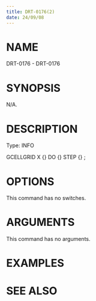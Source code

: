 ```yaml
---
title: DRT-0176(2)
date: 24/09/08
---
```


# NAME

DRT-0176 - DRT-0176

# SYNOPSIS

N/A.

# DESCRIPTION

Type: INFO

GCELLGRID X {} DO {} STEP {} ;

# OPTIONS

This command has no switches.

# ARGUMENTS

This command has no arguments.

# EXAMPLES

# SEE ALSO
